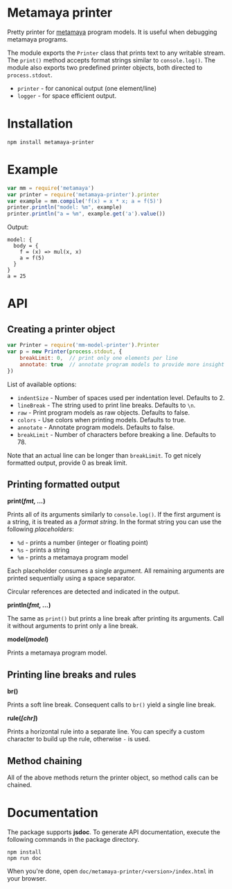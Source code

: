 # Metamaya printer

Pretty printer for [metamaya](https://www.npmjs.com/package/metamaya)
program models.
It is useful when debugging metamaya programs.

The module exports the `Printer` class that prints text to
any writable stream. The `print()` method accepts format strings similar to
`console.log()`.
The module also exports two predefined printer objects, both directed to
`process.stdout`.

- `printer` - for canonical output (one element/line)
- `logger` - for space efficient output.



# Installation

~~~
npm install metamaya-printer
~~~

# Example

~~~js
var mm = require('metamaya')
var printer = require('metamaya-printer').printer
var example = mm.compile('f(x) = x * x; a = f(5)')
printer.println("model: %m", example)
printer.println("a = %m", example.get('a').value())
~~~
Output:
~~~
model: {
  body = {
    f = (x) => mul(x, x)
    a = f(5)
  }
}
a = 25
~~~

# API

## Creating a printer object

~~~js
var Printer = require('mm-model-printer').Printer
var p = new Printer(process.stdout, {
    breakLimit: 0,  // print only one elements per line
    annotate: true  // annotate program models to provide more insight
})
~~~

List of available options:

- `indentSize` - Number of spaces used per indentation level. Defaults to 2.
- `lineBreak` - The string used to print line breaks. Defaults to `\n`.
- `raw` - Print program models as raw objects. Defaults to false.
- `colors` - Use colors when printing models. Defaults to true.
- `annotate` - Annotate program models. Defaults to false.
- `breakLimit` - Number of characters before breaking a line. Defaults to 78.

Note that an actual line can be longer than `breakLimit`.
To get nicely formatted output, provide 0 as break limit.

## Printing formatted output

**print(*fmt, ...*)**

Prints all of its arguments similarly to `console.log()`.
If the first argument is a string, it is treated as a *format string*.
In the format string you can use the following *placeholders*:

- `%d` - prints a number (integer or floating point)
- `%s` - prints a string
- `%m` - prints a metamaya program model

Each placeholder consumes a single argument.
All remaining arguments are printed sequentially using a space separator.

Circular references are detected and indicated in the output.


**println(*fmt, ...*)**

The same as `print()` but prints a line break after printing its arguments.
Call it without arguments to print only a line break.

**model(*model*)**

Prints a metamaya program model.


## Printing line breaks and rules

**br()**

Prints a soft line break.
Consequent calls to `br()` yield a single line break.

**rule(*[chr]*)**

Prints a horizontal rule into a separate line.
You can specify a custom character to build up the rule,
otherwise `-` is used.


## Method chaining

All of the above methods return the printer object,
so method calls can be chained.


# Documentation

The package supports **jsdoc**. To generate API documentation,
execute the following commands in the package directory.
~~~
npm install
npm run doc
~~~
When you're done, open
`doc/metamaya-printer/<version>/index.html` in your browser.
